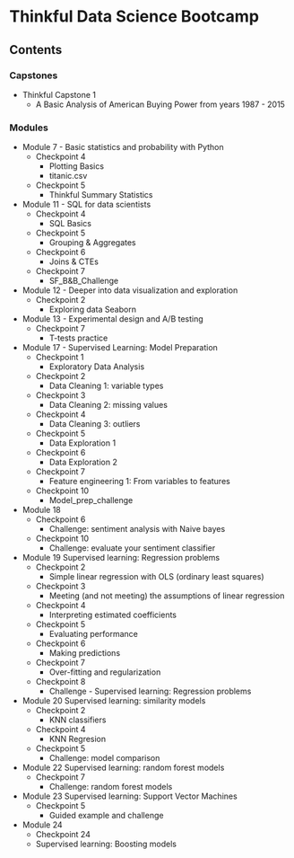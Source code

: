 # Thinkful Data Science Bootcamp

## Contents 

### Capstones
- Thinkful Capstone 1
  - A Basic Analysis of American Buying Power from years 1987 - 2015

### Modules
  - Module 7 - Basic statistics and probability with Python
    - Checkpoint 4
      - Plotting Basics
      - titanic.csv
    - Checkpoint 5
      - Thinkful Summary Statistics 
  - Module 11 - SQL for data scientists
    - Checkpoint 4
      - SQL Basics
    - Checkpoint 5
      - Grouping & Aggregates
    - Checkpoint 6 
      - Joins & CTEs
    - Checkpoint 7 
      - SF_B&B_Challenge
  - Module 12 - Deeper into data visualization and exploration
    - Checkpoint 2
      - Exploring data Seaborn
  - Module 13 - Experimental design and A/B testing
    - Checkpoint 7
      - T-tests practice
  - Module 17 - Supervised Learning: Model Preparation
    - Checkpoint 1
      - Exploratory Data Analysis
    - Checkpoint 2 
      - Data Cleaning 1: variable types
    - Checkpoint 3
      - Data Cleaning 2: missing values
    - Checkpoint 4
      - Data Cleaning 3: outliers
    - Checkpoint 5
      - Data Exploration 1
    - Checkpoint 6
      - Data Exploration 2 
    - Checkpoint 7 
      - Feature engineering 1: From variables to features
    - Checkpoint 10
      - Model_prep_challenge
  - Module 18
    - Checkpoint 6
      - Challenge: sentiment analysis with Naive bayes
    - Checkpoint 10
      - Challenge: evaluate your sentiment classifier
  - Module 19 Supervised learning: Regression problems
    - Checkpoint 2
      - Simple linear regression with OLS (ordinary least squares)
    - Checkpoint 3
      - Meeting (and not meeting) the assumptions of linear regression
    - Checkpoint 4
      - Interpreting estimated coefficients
    - Checkpoint 5
      - Evaluating performance
    - Checkpoint 6
      - Making predictions
    - Checkpoint 7
      - Over-fitting and regularization
    - Checkpoint 8 
       - Challenge - Supervised learning: Regression problems
  - Module 20 Supervised learning: similarity models
    - Checkpoint 2
      - KNN classifiers
    - Checkpoint 4
      - KNN Regresion
    - Checkpoint 5 
      - Challenge: model comparison
  - Module 22 Supervised learning: random forest models
    - Checkpoint 7
      - Challenge: random forest models
  - Module 23 Supervised learning: Support Vector Machines
    - Checkpoint 5
      - Guided example and challenge
  - Module 24
     - Checkpoint 24
      - Supervised learning: Boosting models
  
    
      


